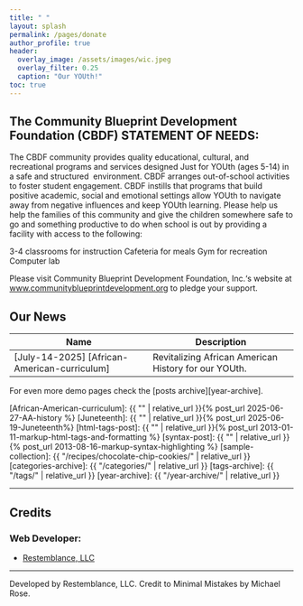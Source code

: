 ```yaml
---
title: " "
layout: splash
permalink: /pages/donate
author_profile: true
header:
  overlay_image: /assets/images/wic.jpeg
  overlay_filter: 0.25
  caption: "Our YOUth!"
toc: true
---
```

## The Community Blueprint Development Foundation (CBDF) STATEMENT OF NEEDS:

The CBDF community provides quality educational, cultural, and recreational programs and services designed Just for YOUth (ages 5-14) in a safe and structured 
environment. CBDF arranges out-of-school activities to foster student engagement. CBDF instills that programs that build positive academic, social and emotional settings allow YOUth to navigate away from negative influences and keep YOUth learning. Please help us help the families of this community and give the children somewhere safe to go and something productive to do when school is out by providing a facility with access to the following:

3-4 classrooms for instruction
Cafeteria for meals
Gym for recreation
Computer lab

Please visit Community Blueprint Development Foundation, Inc.‘s website at www.communityblueprintdevelopment.org to pledge your support. 
 
## Our News

| Name                                        | Description                                           |
| ------------------------------------------- | ----------------------------------------------------- |
| [July-14-2025] [African-American-curriculum] | Revitalizing African American History for our YOUth. |


For even more demo pages check the [posts archive][year-archive].

[African-American-curriculum]: {{ "" | relative_url }}{% post_url 2025-06-27-AA-history %}
[Juneteenth]: {{ "" | relative_url }}{% post_url 2025-06-19-Juneteenth%}
[html-tags-post]: {{ "" | relative_url }}{% post_url 2013-01-11-markup-html-tags-and-formatting %}
[syntax-post]: {{ "" | relative_url }}{% post_url 2013-08-16-markup-syntax-highlighting %}
[sample-collection]: {{ "/recipes/chocolate-chip-cookies/" | relative_url }}
[categories-archive]: {{ "/categories/" | relative_url }}
[tags-archive]: {{ "/tags/" | relative_url }}
[year-archive]: {{ "/year-archive/" | relative_url }}

---

## Credits

### Web Developer:

- [Restemblance, LLC](support@handsonlearner.space) 

---

Developed by Restemblance, LLC. Credit to Minimal Mistakes by Michael Rose.
